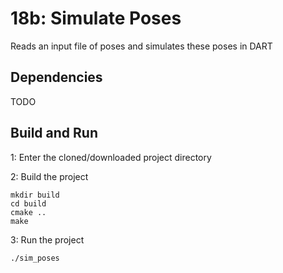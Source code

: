 # 18b: Simulate Poses
Reads an input file of poses and simulates these poses in DART

## Dependencies
TODO

## Build and Run
1: Enter the cloned/downloaded project directory

2: Build the project

    mkdir build
    cd build
    cmake ..
    make

3: Run the project

    ./sim_poses
